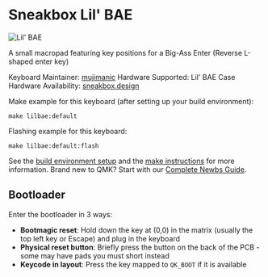 # Sneakbox Lil' BAE

![Lil' BAE](https://i.imgur.com/WGNgOhM.jpeg)

A small macropad featuring key positions for a Big-Ass Enter (Reverse L-shaped enter key)

Keyboard Maintainer: [mujimanic](https://sneakbox.com)
Hardware Supported: Lil' BAE Case
Hardware Availability: [sneakbox.design](https://sneakbox.com/products/lil-bae-macropad)

Make example for this keyboard (after setting up your build environment):

    make lilbae:default

Flashing example for this keyboard:

    make lilbae:default:flash
    
See the [build environment setup](https://docs.qmk.fm/#/getting_started_build_tools) and the [make instructions](https://docs.qmk.fm/#/getting_started_make_guide) for more information.  Brand new to QMK? Start with our [Complete Newbs Guide](https://docs.qmk.fm/#/newbs).

## Bootloader

Enter the bootloader in 3 ways:

* **Bootmagic reset**: Hold down the key at (0,0) in the matrix (usually the top left key or Escape) and plug in the keyboard
* **Physical reset button**: Briefly press the button on the back of the PCB - some may have pads you must short instead
* **Keycode in layout**: Press the key mapped to `QK_BOOT` if it is available